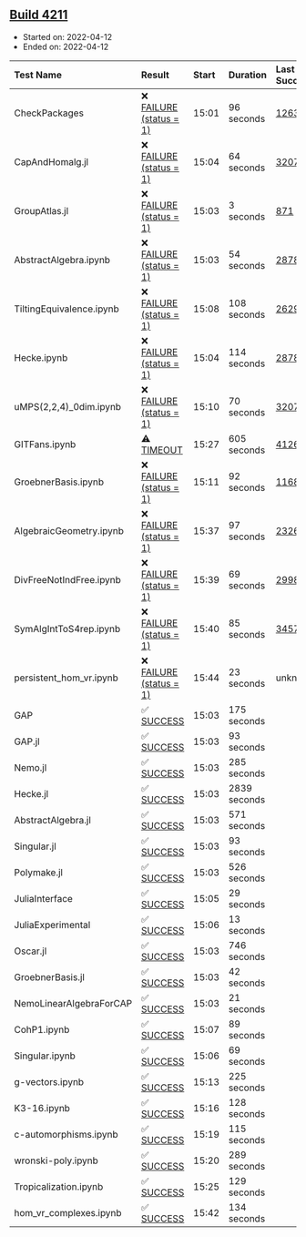 ## [Build 4211](https://oscarci.mathematik.uni-kl.de/job/oscar-stable/4211/)

* Started on: 2022-04-12
* Ended on: 2022-04-12

| Test Name    | Result | Start | Duration | Last Success | First Failure |
|:-------------|:-------|:------|:---------|:-------------|:--------------|
| CheckPackages | ❌ [FAILURE (status = 1)](https://oscarci.mathematik.uni-kl.de/job/oscar-stable/4211/artifact/logs/build-4211/CheckPackages.log) | 15:01 | 96 seconds | [1263](https://oscarci.mathematik.uni-kl.de/job/oscar-stable/1263/) | [1264](https://oscarci.mathematik.uni-kl.de/job/oscar-stable/1264/) |
| CapAndHomalg.jl | ❌ [FAILURE (status = 1)](https://oscarci.mathematik.uni-kl.de/job/oscar-stable/4211/artifact/logs/build-4211/CapAndHomalg.jl.log) | 15:04 | 64 seconds | [3207](https://oscarci.mathematik.uni-kl.de/job/oscar-stable/3207/) | [3208](https://oscarci.mathematik.uni-kl.de/job/oscar-stable/3208/) |
| GroupAtlas.jl | ❌ [FAILURE (status = 1)](https://oscarci.mathematik.uni-kl.de/job/oscar-stable/4211/artifact/logs/build-4211/GroupAtlas.jl.log) | 15:03 | 3 seconds | [871](https://oscarci.mathematik.uni-kl.de/job/oscar-stable/871/) | [872](https://oscarci.mathematik.uni-kl.de/job/oscar-stable/872/) |
| AbstractAlgebra.ipynb | ❌ [FAILURE (status = 1)](https://oscarci.mathematik.uni-kl.de/job/oscar-stable/4211/artifact/logs/build-4211/AbstractAlgebra.ipynb.log) | 15:03 | 54 seconds | [2878](https://oscarci.mathematik.uni-kl.de/job/oscar-stable/2878/) | [2879](https://oscarci.mathematik.uni-kl.de/job/oscar-stable/2879/) |
| TiltingEquivalence.ipynb | ❌ [FAILURE (status = 1)](https://oscarci.mathematik.uni-kl.de/job/oscar-stable/4211/artifact/logs/build-4211/TiltingEquivalence.ipynb.log) | 15:08 | 108 seconds | [2629](https://oscarci.mathematik.uni-kl.de/job/oscar-stable/2629/) | [2630](https://oscarci.mathematik.uni-kl.de/job/oscar-stable/2630/) |
| Hecke.ipynb | ❌ [FAILURE (status = 1)](https://oscarci.mathematik.uni-kl.de/job/oscar-stable/4211/artifact/logs/build-4211/Hecke.ipynb.log) | 15:04 | 114 seconds | [2878](https://oscarci.mathematik.uni-kl.de/job/oscar-stable/2878/) | [2879](https://oscarci.mathematik.uni-kl.de/job/oscar-stable/2879/) |
| uMPS(2,2,4)_0dim.ipynb | ❌ [FAILURE (status = 1)](https://oscarci.mathematik.uni-kl.de/job/oscar-stable/4211/artifact/logs/build-4211/uMPS-2-2-4-_0dim.ipynb.log) | 15:10 | 70 seconds | [3207](https://oscarci.mathematik.uni-kl.de/job/oscar-stable/3207/) | [3208](https://oscarci.mathematik.uni-kl.de/job/oscar-stable/3208/) |
| GITFans.ipynb | ⚠ [TIMEOUT](https://oscarci.mathematik.uni-kl.de/job/oscar-stable/4211/artifact/logs/build-4211/GITFans.ipynb.log) | 15:27 | 605 seconds | [4126](https://oscarci.mathematik.uni-kl.de/job/oscar-stable/4126/) | [4127](https://oscarci.mathematik.uni-kl.de/job/oscar-stable/4127/) |
| GroebnerBasis.ipynb | ❌ [FAILURE (status = 1)](https://oscarci.mathematik.uni-kl.de/job/oscar-stable/4211/artifact/logs/build-4211/GroebnerBasis.ipynb.log) | 15:11 | 92 seconds | [1168](https://oscarci.mathematik.uni-kl.de/job/oscar-stable/1168/) | [1169](https://oscarci.mathematik.uni-kl.de/job/oscar-stable/1169/) |
| AlgebraicGeometry.ipynb | ❌ [FAILURE (status = 1)](https://oscarci.mathematik.uni-kl.de/job/oscar-stable/4211/artifact/logs/build-4211/AlgebraicGeometry.ipynb.log) | 15:37 | 97 seconds | [2326](https://oscarci.mathematik.uni-kl.de/job/oscar-stable/2326/) | [2327](https://oscarci.mathematik.uni-kl.de/job/oscar-stable/2327/) |
| DivFreeNotIndFree.ipynb | ❌ [FAILURE (status = 1)](https://oscarci.mathematik.uni-kl.de/job/oscar-stable/4211/artifact/logs/build-4211/DivFreeNotIndFree.ipynb.log) | 15:39 | 69 seconds | [2998](https://oscarci.mathematik.uni-kl.de/job/oscar-stable/2998/) | [2999](https://oscarci.mathematik.uni-kl.de/job/oscar-stable/2999/) |
| SymAlgIntToS4rep.ipynb | ❌ [FAILURE (status = 1)](https://oscarci.mathematik.uni-kl.de/job/oscar-stable/4211/artifact/logs/build-4211/SymAlgIntToS4rep.ipynb.log) | 15:40 | 85 seconds | [3457](https://oscarci.mathematik.uni-kl.de/job/oscar-stable/3457/) | [3458](https://oscarci.mathematik.uni-kl.de/job/oscar-stable/3458/) |
| persistent_hom_vr.ipynb | ❌ [FAILURE (status = 1)](https://oscarci.mathematik.uni-kl.de/job/oscar-stable/4211/artifact/logs/build-4211/persistent_hom_vr.ipynb.log) | 15:44 | 23 seconds | unknown | unknown |
| GAP | ✅ [SUCCESS](https://oscarci.mathematik.uni-kl.de/job/oscar-stable/4211/artifact/logs/build-4211/GAP.log) | 15:03 | 175 seconds |  |  |
| GAP.jl | ✅ [SUCCESS](https://oscarci.mathematik.uni-kl.de/job/oscar-stable/4211/artifact/logs/build-4211/GAP.jl.log) | 15:03 | 93 seconds |  |  |
| Nemo.jl | ✅ [SUCCESS](https://oscarci.mathematik.uni-kl.de/job/oscar-stable/4211/artifact/logs/build-4211/Nemo.jl.log) | 15:03 | 285 seconds |  |  |
| Hecke.jl | ✅ [SUCCESS](https://oscarci.mathematik.uni-kl.de/job/oscar-stable/4211/artifact/logs/build-4211/Hecke.jl.log) | 15:03 | 2839 seconds |  |  |
| AbstractAlgebra.jl | ✅ [SUCCESS](https://oscarci.mathematik.uni-kl.de/job/oscar-stable/4211/artifact/logs/build-4211/AbstractAlgebra.jl.log) | 15:03 | 571 seconds |  |  |
| Singular.jl | ✅ [SUCCESS](https://oscarci.mathematik.uni-kl.de/job/oscar-stable/4211/artifact/logs/build-4211/Singular.jl.log) | 15:03 | 93 seconds |  |  |
| Polymake.jl | ✅ [SUCCESS](https://oscarci.mathematik.uni-kl.de/job/oscar-stable/4211/artifact/logs/build-4211/Polymake.jl.log) | 15:03 | 526 seconds |  |  |
| JuliaInterface | ✅ [SUCCESS](https://oscarci.mathematik.uni-kl.de/job/oscar-stable/4211/artifact/logs/build-4211/JuliaInterface.log) | 15:05 | 29 seconds |  |  |
| JuliaExperimental | ✅ [SUCCESS](https://oscarci.mathematik.uni-kl.de/job/oscar-stable/4211/artifact/logs/build-4211/JuliaExperimental.log) | 15:06 | 13 seconds |  |  |
| Oscar.jl | ✅ [SUCCESS](https://oscarci.mathematik.uni-kl.de/job/oscar-stable/4211/artifact/logs/build-4211/Oscar.jl.log) | 15:03 | 746 seconds |  |  |
| GroebnerBasis.jl | ✅ [SUCCESS](https://oscarci.mathematik.uni-kl.de/job/oscar-stable/4211/artifact/logs/build-4211/GroebnerBasis.jl.log) | 15:03 | 42 seconds |  |  |
| NemoLinearAlgebraForCAP | ✅ [SUCCESS](https://oscarci.mathematik.uni-kl.de/job/oscar-stable/4211/artifact/logs/build-4211/NemoLinearAlgebraForCAP.log) | 15:03 | 21 seconds |  |  |
| CohP1.ipynb | ✅ [SUCCESS](https://oscarci.mathematik.uni-kl.de/job/oscar-stable/4211/artifact/logs/build-4211/CohP1.ipynb.log) | 15:07 | 89 seconds |  |  |
| Singular.ipynb | ✅ [SUCCESS](https://oscarci.mathematik.uni-kl.de/job/oscar-stable/4211/artifact/logs/build-4211/Singular.ipynb.log) | 15:06 | 69 seconds |  |  |
| g-vectors.ipynb | ✅ [SUCCESS](https://oscarci.mathematik.uni-kl.de/job/oscar-stable/4211/artifact/logs/build-4211/g-vectors.ipynb.log) | 15:13 | 225 seconds |  |  |
| K3-16.ipynb | ✅ [SUCCESS](https://oscarci.mathematik.uni-kl.de/job/oscar-stable/4211/artifact/logs/build-4211/K3-16.ipynb.log) | 15:16 | 128 seconds |  |  |
| c-automorphisms.ipynb | ✅ [SUCCESS](https://oscarci.mathematik.uni-kl.de/job/oscar-stable/4211/artifact/logs/build-4211/c-automorphisms.ipynb.log) | 15:19 | 115 seconds |  |  |
| wronski-poly.ipynb | ✅ [SUCCESS](https://oscarci.mathematik.uni-kl.de/job/oscar-stable/4211/artifact/logs/build-4211/wronski-poly.ipynb.log) | 15:20 | 289 seconds |  |  |
| Tropicalization.ipynb | ✅ [SUCCESS](https://oscarci.mathematik.uni-kl.de/job/oscar-stable/4211/artifact/logs/build-4211/Tropicalization.ipynb.log) | 15:25 | 129 seconds |  |  |
| hom_vr_complexes.ipynb | ✅ [SUCCESS](https://oscarci.mathematik.uni-kl.de/job/oscar-stable/4211/artifact/logs/build-4211/hom_vr_complexes.ipynb.log) | 15:42 | 134 seconds |  |  |
